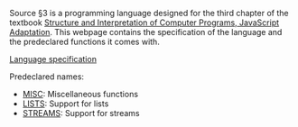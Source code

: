 Source §3 is a programming language designed for the third chapter
of the textbook
<a href="https://sicp.comp.nus.edu.sg">Structure and Interpretation
of Computer Programs, JavaScript Adaptation</a>.  This webpage contains
the specification of the language and the predeclared functions
it comes with.

<a href="../source_3.pdf">Language specification</a>
  <p/>
  Predeclared names:
  <ul>
    <li>
      <a href="../MISC/index.html">MISC</a>: Miscellaneous functions
    </li>
    <li>
      <a href="../LISTS/index.html">LISTS</a>: Support for lists
    </li>
    <li>
      <a href="../STREAMS/index.html">STREAMS</a>: Support for streams
    </li>
  </ul>
